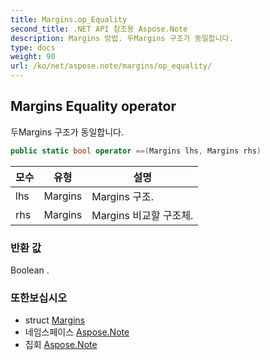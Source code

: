 ```yaml
---
title: Margins.op_Equality
second_title: .NET API 참조용 Aspose.Note
description: Margins 방법. 두Margins 구조가 동일합니다.
type: docs
weight: 90
url: /ko/net/aspose.note/margins/op_equality/
---
```

## Margins Equality operator

두Margins 구조가 동일합니다.

```csharp
public static bool operator ==(Margins lhs, Margins rhs)
```

| 모수 | 유형 | 설명 |
| --- | --- | --- |
| lhs | Margins | Margins 구조. |
| rhs | Margins | Margins 비교할 구조체. |

### 반환 값

Boolean .

### 또한보십시오

* struct [Margins](../)
* 네임스페이스 [Aspose.Note](../../margins/)
* 집회 [Aspose.Note](../../../)


